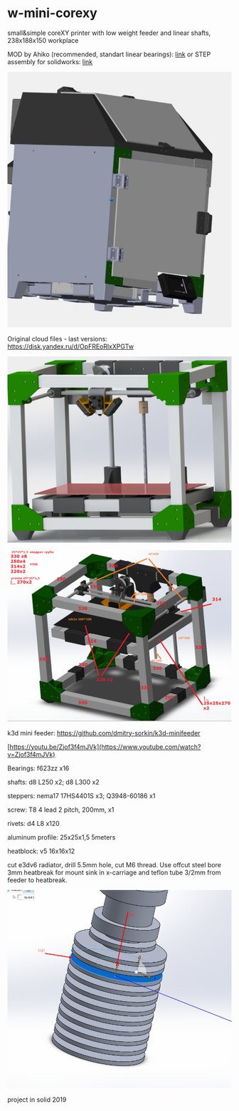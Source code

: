 # w-mini-corexy
small&amp;simple coreXY printer with low weight feeder and linear shafts, 238x188x150 workplace

MOD by Ahiko (recommended, standart linear bearings):
[link](https://github.com/whoim2/w-mini-corexy/tree/main/Ahiko)
or STEP assembly for solidworks:
[link](https://github.com/whoim2/w-mini-corexy/raw/main/Ahiko/Assembly1.STEP.zip)

![preview](https://github.com/whoim2/w-mini-corexy/raw/main/Ahiko/IMG_20230107_175328_774.jpg)

Original cloud files - last versions: https://disk.yandex.ru/d/OpFREoRlxXPGTw

![preview](https://github.com/whoim2/w-mini-corexy/blob/main/preview.JPG)

![sizes](https://github.com/whoim2/w-mini-corexy/blob/main/profile_sizes.png)

k3d mini feeder: https://github.com/dmitry-sorkin/k3d-minifeeder

[https://youtu.be/Zjof3f4mJVk](https://www.youtube.com/watch?v=Zjof3f4mJVk)


Bearings: f623zz x16

shafts: d8 L250 x2; d8 L300 x2

steppers: nema17 17HS4401S x3; Q3948-60186 x1

screw: T8 4 lead 2 pitch, 200mm, x1

rivets: d4 L8 x120

aluminum profile: 25x25x1,5 5meters

heatblock: v5 16x16x12


cut e3dv6 radiator, drill 5.5mm hole, cut M6 thread. Use offcut steel bore 3mm heatbreak for mount sink in x-carriage and teflon tube 3/2mm from feeder to heatbreak.

![cut](https://github.com/whoim2/w-mini-corexy/blob/main/e3dv6_CUT.png)

project in solid 2019
